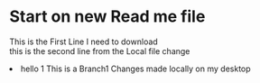 # Start on new Read me file

This is the First Line I need to  download
<br>
this is the second line from the Local file change
<li> hello 1
This is a Branch1 Changes made locally on my desktop
